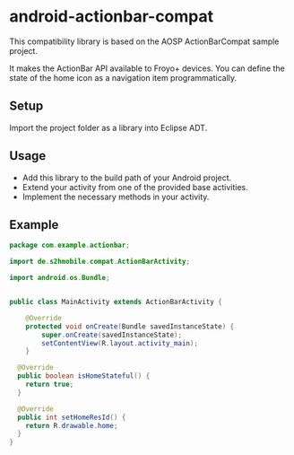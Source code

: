 # android-actionbar-compat
This compatibility library is based on the AOSP ActionBarCompat sample project.

It makes the ActionBar API available to Froyo+ devices. You can define the state of the home icon as a navigation item programmatically.

## Setup
Import the project folder as a library into Eclipse ADT.

## Usage
- Add this library to the build path of your Android project.
- Extend your activity from one of the provided base activities.
- Implement the necessary methods in your activity.

## Example
```java
package com.example.actionbar;

import de.s2hmobile.compat.ActionBarActivity;

import android.os.Bundle;


public class MainActivity extends ActionBarActivity {

    @Override
    protected void onCreate(Bundle savedInstanceState) {
        super.onCreate(savedInstanceState);
        setContentView(R.layout.activity_main);
    }

  @Override
  public boolean isHomeStateful() {
    return true;
  }

  @Override
  public int setHomeResId() {
    return R.drawable.home;
  }
}
```
